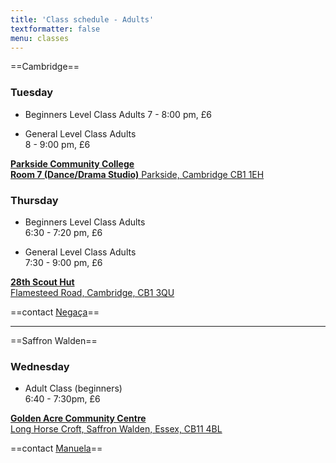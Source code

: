 ```yaml
---
title: 'Class schedule - Adults'
textformatter: false
menu: classes
---
```


==Cambridge==

### Tuesday
* Beginners Level Class Adults
7 - 8:00 pm, £6

* General Level Class Adults  
8 - 9:00 pm, £6

[**Parkside Community College**  
**Room 7 (Dance/Drama Studio)**
Parkside, Cambridge CB1 1EH](https://goo.gl/maps/CyLhocYbnjG2)

### Thursday
* Beginners Level Class Adults  
6:30 - 7:20 pm, £6

* General Level Class Adults  
7:30 - 9:00 pm, £6

[**28th Scout Hut**  
Flamesteed Road,
Cambridge, CB1 3QU](https://goo.gl/maps/wSZbnx9icyn)

==contact <a href="negaca@capoeiracambridge.co.uk">Negaça</a>==

---

==Saffron Walden==

### Wednesday
* Adult Class (beginners)  
6:40 - 7:30pm, £6

[**Golden Acre Community Centre**  
Long Horse Croft,
Saffron Walden, Essex, CB11 4BL](https://goo.gl/maps/74EXohV3jAK2)

==contact <a href="mailto:manuela.gnc@gmail.com">Manuela</a>==
